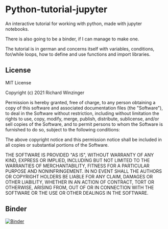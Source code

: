 # Python-tutorial-jupyter

An interactive tutorial for working with python, made with jupyter notebooks.

There is also going to be a binder, if I can manage to make one.

The tutorial is in german and concerns itself with variables, conditions, for/while loops, how to define and use functions and import libraries. 

## License
MIT License

Copyright (c) 2021 Richard Winzinger

Permission is hereby granted, free of charge, to any person obtaining a copy
of this software and associated documentation files (the "Software"), to deal
in the Software without restriction, including without limitation the rights
to use, copy, modify, merge, publish, distribute, sublicense, and/or sell
copies of the Software, and to permit persons to whom the Software is
furnished to do so, subject to the following conditions:

The above copyright notice and this permission notice shall be included in all
copies or substantial portions of the Software.

THE SOFTWARE IS PROVIDED "AS IS", WITHOUT WARRANTY OF ANY KIND, EXPRESS OR
IMPLIED, INCLUDING BUT NOT LIMITED TO THE WARRANTIES OF MERCHANTABILITY,
FITNESS FOR A PARTICULAR PURPOSE AND NONINFRINGEMENT. IN NO EVENT SHALL THE
AUTHORS OR COPYRIGHT HOLDERS BE LIABLE FOR ANY CLAIM, DAMAGES OR OTHER
LIABILITY, WHETHER IN AN ACTION OF CONTRACT, TORT OR OTHERWISE, ARISING FROM,
OUT OF OR IN CONNECTION WITH THE SOFTWARE OR THE USE OR OTHER DEALINGS IN THE
SOFTWARE.

## Binder

[![Binder](https://mybinder.org/badge_logo.svg)](https://mybinder.org/v2/gl/RichardWin%2Fpython-tutorial-jupyter/main)

